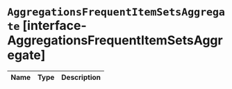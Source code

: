 # `AggregationsFrequentItemSetsAggregate` [interface-AggregationsFrequentItemSetsAggregate]

| Name | Type | Description |
| - | - | - |

